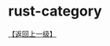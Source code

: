 <!--
 * @Date: 2020-09-27 12:33:02
 * @LastEditTime: 2020-09-27 12:40:34
-->

# rust-category

[【返回上一级】](../README.md)
